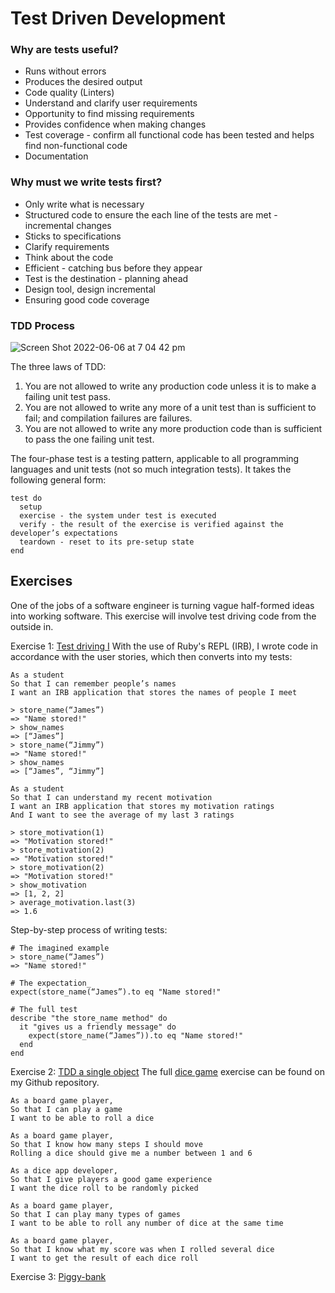# Test Driven Development

### Why are tests useful?
- Runs without errors
- Produces the desired output
- Code quality (Linters)
- Understand and clarify user requirements
- Opportunity to find missing requirements 
- Provides confidence when making changes
- Test coverage - confirm all functional code has been tested and helps find non-functional code
- Documentation

### Why must we write tests first?
- Only write what is necessary
- Structured code to ensure the each line of the tests are met - incremental changes
- Sticks to specifications
- Clarify requirements
- Think about the code
- Efficient - catching bus before they appear
- Test is the destination - planning ahead
- Design tool, design incremental
- Ensuring good code coverage

### TDD Process
![Screen Shot 2022-06-06 at 7 04 42 pm](https://user-images.githubusercontent.com/74867241/172219401-54a5f5b4-b058-4265-881a-4c07574bcc87.png)

The three laws of TDD:
1. You are not allowed to write any production code unless it is to make a failing unit test pass.
2. You are not allowed to write any more of a unit test than is sufficient to fail; and compilation failures are failures.
3. You are not allowed to write any more production code than is sufficient to pass the one failing unit test.

The four-phase test is a testing pattern, applicable to all programming languages and unit tests (not so much integration tests). It takes the following general form:
```
test do
  setup
  exercise - the system under test is executed
  verify - the result of the exercise is verified against the developer’s expectations
  teardown - reset to its pre-setup state
end
```

## Exercises
One of the jobs of a software engineer is turning vague half-formed ideas into working software. This exercise will involve test driving code from the outside in.

Exercise 1: [Test driving I](https://hackmd.io/NGdU2pqzSbOng3IwsDTzew)
With the use of Ruby's REPL (IRB), I wrote code in accordance with the user stories, which then converts into my tests:

```
As a student
So that I can remember people’s names
I want an IRB application that stores the names of people I meet
```
```
> store_name(“James”)
=> "Name stored!"
> show_names
=> [“James”]
> store_name(“Jimmy”)
=> "Name stored!"
> show_names
=> [“James”, “Jimmy”]
```

```
As a student
So that I can understand my recent motivation
I want an IRB application that stores my motivation ratings
And I want to see the average of my last 3 ratings
```
```
> store_motivation(1)
=> "Motivation stored!"
> store_motivation(2)
=> "Motivation stored!"
> store_motivation(2)
=> "Motivation stored!"
> show_motivation
=> [1, 2, 2]
> average_motivation.last(3)
=> 1.6
```

Step-by-step process of writing tests:
```
# The imagined example
> store_name(“James”)
=> "Name stored!"
```
```
# The expectation_
expect(store_name(“James”).to eq "Name stored!"
```
```
# The full test
describe "the store_name method" do
  it "gives us a friendly message" do
    expect(store_name(“James”)).to eq "Name stored!"
  end
end
```

Exercise 2: [TDD a single object](https://github.com/makersacademy/course/blob/main/tagging/tdd_simple.md)
The full [dice game](https://github.com/heykathl/dice-game) exercise can be found on my Github repository.

```
As a board game player,
So that I can play a game
I want to be able to roll a dice
```

```
As a board game player,
So that I know how many steps I should move
Rolling a dice should give me a number between 1 and 6
```

```
As a dice app developer,
So that I give players a good game experience
I want the dice roll to be randomly picked
```

```
As a board game player,
So that I can play many types of games
I want to be able to roll any number of dice at the same time
```

```
As a board game player,
So that I know what my score was when I rolled several dice
I want to get the result of each dice roll
```

Exercise 3: [Piggy-bank](https://github.com/heykathl/piggy-bank)
